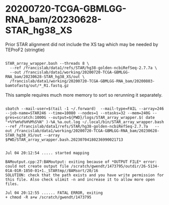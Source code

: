 
#	20200720-TCGA-GBMLGG-RNA_bam/20230628-STAR_hg38_XS


Prior STAR alignment did not include the XS tag which may be needed by TEProF2 (stringtie)

```

STAR_array_wrapper.bash --threads 8 \
  --ref /francislab/data1/refs/STAR/hg38-golden-ncbiRefSeq-2.7.7a \
  --out /francislab/data1/working/20200720-TCGA-GBMLGG-RNA_bam/20230628-STAR_hg38_XS/out \
  /francislab/data1/working/20200720-TCGA-GBMLGG-RNA_bam/20200803-bamtofastq/out/*_R1.fastq.gz

```




This sample requires much more memory to sort so rerunning it separately.

```

sbatch --mail-user=$(tail -1 ~/.forward)  --mail-type=FAIL --array=246 --job-name=STAR246 --time=10080 --nodes=1 --ntasks=32 --mem=240G --gres=scratch:1000G --output=${PWD}/logs/STAR_array_wrapper.$( date "+%Y%m%d%H%M%S%N" )-%A_%a.out.log ~/.local/bin/STAR_array_wrapper.bash --ref /francislab/data1/refs/STAR/hg38-golden-ncbiRefSeq-2.7.7a   --out /francislab/data1/working/20200720-TCGA-GBMLGG-RNA_bam/20230628-STAR_hg38_XS/out --array $PWD/STAR_array_wrapper.bash.20230704180236990021713


Jul 04 20:12:54 ..... started mapping

BAMoutput.cpp:27:BAMoutput: exiting because of *OUTPUT FILE* error: could not create output file /scratch/gwendt/1473795/outdir/26-5134-01A-01R-1850-01+1._STARtmp//BAMsort/20/16
SOLUTION: check that the path exists and you have write permission for this file. Also check ulimit -n and increase it to allow more open files.

Jul 04 20:12:55 ...... FATAL ERROR, exiting
+ chmod -R a+w /scratch/gwendt/1473795


```



